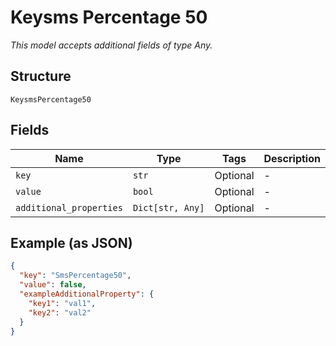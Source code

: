 
# Keysms Percentage 50

*This model accepts additional fields of type Any.*

## Structure

`KeysmsPercentage50`

## Fields

| Name | Type | Tags | Description |
|  --- | --- | --- | --- |
| `key` | `str` | Optional | - |
| `value` | `bool` | Optional | - |
| `additional_properties` | `Dict[str, Any]` | Optional | - |

## Example (as JSON)

```json
{
  "key": "SmsPercentage50",
  "value": false,
  "exampleAdditionalProperty": {
    "key1": "val1",
    "key2": "val2"
  }
}
```

